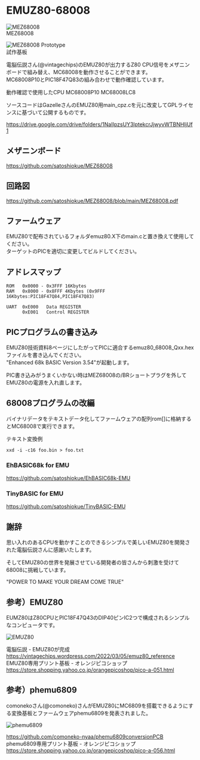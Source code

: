 # EMUZ80-68008

![MEZ68008](https://github.com/satoshiokue/EMUZ80-68008/blob/main/imgs/IMG_1513.jpeg)  
MEZ68008  

![MEZ68008 Prototype](https://github.com/satoshiokue/EMUZ80-68008/blob/main/imgs/IMG_1490.jpeg)  
試作基板

電脳伝説さん(@vintagechips)のEMUZ80が出力するZ80 CPU信号をメザニンボードで組み替え、MC68008を動作させることができます。  
MC68008P10とPIC18F47Q83の組み合わせで動作確認しています。  

動作確認で使用したCPU MC68008P10
MC68008LC8

ソースコードはGazelleさんのEMUZ80用main_cpz.cを元に改変してGPLライセンスに基づいて公開するものです。

https://drive.google.com/drive/folders/1NaIIpzsUY3lptekcrJjwyvWTBNHIjUf1

## メザニンボード
https://github.com/satoshiokue/MEZ68008


## 回路図
https://github.com/satoshiokue/MEZ68008/blob/main/MEZ68008.pdf

## ファームウェア
EMUZ80で配布されているフォルダemuz80.X下のmain.cと置き換えて使用してください。  
ターゲットのPICを適切に変更してビルドしてください。  


## アドレスマップ
```
ROM   0x0000 - 0x3FFF 16Kbytes
RAM   0x8000 - 0x8FFF 4Kbytes (0x9FFF 16Kbytes:PIC18F47Q84,PIC18F47Q83)

UART  0xE000   Data REGISTER
      0xE001   Control REGISTER
```

## PICプログラムの書き込み
EMUZ80技術資料8ページにしたがってPICに適合するemuz80_68008_Qxx.hexファイルを書き込んでください。  
"Enhanced 68k BASIC Version 3.54"が起動します。

PIC書き込みがうまくいかない時はMEZ68008の/BRショートプラグを外してEMUZ80の電源を入れ直します。  

## 68008プログラムの改編
バイナリデータをテキストデータ化してファームウェアの配列rom[]に格納するとMC68008で実行できます。

テキスト変換例
```
xxd -i -c16 foo.bin > foo.txt
```

### EhBASIC68k for EMU
https://github.com/satoshiokue/EhBASIC68k-EMU

### TinyBASIC for EMU
https://github.com/satoshiokue/TinyBASIC-EMU

## 謝辞
思い入れのあるCPUを動かすことのできるシンプルで美しいEMUZ80を開発された電脳伝説さんに感謝いたします。

そしてEMUZ80の世界を発展させている開発者の皆さんから刺激を受けて68008に挑戦しています。

"POWER TO MAKE YOUR DREAM COME TRUE"

## 参考）EMUZ80
EUMZ80はZ80CPUとPIC18F47Q43のDIP40ピンIC2つで構成されるシンプルなコンピュータです。

![EMUZ80](https://github.com/satoshiokue/EMUZ80-6502/blob/main/imgs/IMG_Z80.jpeg)

電脳伝説 - EMUZ80が完成  
https://vintagechips.wordpress.com/2022/03/05/emuz80_reference  
EMUZ80専用プリント基板 - オレンジピコショップ  
https://store.shopping.yahoo.co.jp/orangepicoshop/pico-a-051.html

## 参考）phemu6809
comonekoさん(@comoneko)さんがEMUZ80にMC6809を搭載できるようにする変換基板とファームウェアphemu6809を発表されました。

![phemu6809](https://github.com/satoshiokue/EMUZ80-6502/blob/main/imgs/IMG_6809.jpeg)

https://github.com/comoneko-nyaa/phemu6809conversionPCB  
phemu6809専用プリント基板 - オレンジピコショップ  
https://store.shopping.yahoo.co.jp/orangepicoshop/pico-a-056.html

